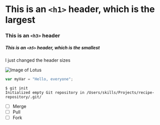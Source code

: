 # This is an `<h1>` header, which is the largest

### This is an `<h3>` header

##### This is an `<h5>` header, which is the smallest

I just changed the header sizes

![Image of Lotus](https://encrypted-tbn0.gstatic.com/images?q=tbn:ANd9GcTuaCPHZvXA8tqyRHDSn5E1ZuxW-h5ocCJcMQ&s)

``` javascript
var myVar = "Hello, everyone";
```

```
$ git init
Initialized empty Git repository in /Users/skills/Projects/recipe-repository/.git/
```

- [ ] Merge
- [ ] Pull
- [ ] Fork
